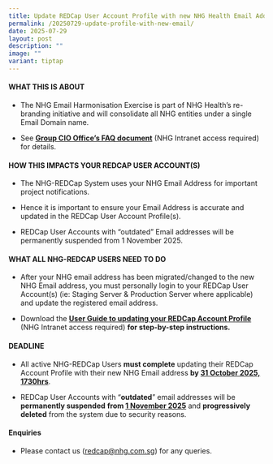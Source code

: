 ```yaml
---
title: Update REDCap User Account Profile with new NHG Health Email Address
permalink: /20250729-update-profile-with-new-email/
date: 2025-07-29
layout: post
description: ""
image: ""
variant: tiptap
---
```

<h4><strong>WHAT THIS IS ABOUT</strong></h4>
<ul data-tight="true" class="tight">
<li>
<p>The NHG Email Harmonisation Exercise is part of NHG Health’s re-branding
initiative and will consolidate all NHG entities under a single Email Domain
name.</p>
</li>
</ul>
<ul data-tight="true" class="tight">
<li>
<p>See <strong><a href="https://mynhg.nhg.com.sg/div/GIT/MDOT/Lists/Announcements/EditForm/OneNHG%20Email%20FAQ.pdf" rel="noopener noreferrer nofollow" target="_blank">Group CIO Office’s FAQ document</a></strong> (NHG
Intranet access required) for details.</p>
<p></p>
</li>
</ul>
<h4><strong>HOW THIS IMPACTS YOUR REDCAP USER ACCOUNT(S)</strong></h4>
<ul data-tight="true" class="tight">
<li>
<p>The NHG-REDCap System uses your NHG Email Address for important project
notifications.</p>
</li>
<li>
<p>Hence it is important to ensure your Email Address is accurate and updated
in the REDCap User Account Profile(s).</p>
</li>
<li>
<p>REDCap User Accounts with “outdated” Email addresses will be permanently
suspended from 1 November 2025.</p>
</li>
</ul>
<h4><strong>WHAT ALL NHG-REDCAP USERS NEED TO DO</strong></h4>
<ul data-tight="true" class="tight">
<li>
<p>After your NHG email address has been migrated/changed to the new NHG
Email address, you must personally login to your REDCap User Account(s)
(ie: Staging Server &amp; Production Server where applicable) and update
the registered email address.</p>
</li>
<li>
<p>Download the <strong><a href="https://mynhg.nhg.com.sg/div/GRDO/_layouts/15/guestaccess.aspx?guestaccesstoken=258BGo0QilnJF8YX2%2fulyurwVlNH9YaB85gBnneN9SE%3d&amp;docid=2_147d310048e874902b8447bd1bbc149b8&amp;rev=1" rel="noopener noreferrer nofollow" target="_blank">User Guide to updating your REDCap Account Profile</a></strong> (NHG
Intranet access required) <strong>for step-by-step instructions.</strong>
</p>
<p></p>
</li>
</ul>
<h4><strong>DEADLINE</strong>&nbsp;</h4>
<ul data-tight="true" class="tight">
<li>
<p>All active NHG-REDCap Users <strong>must complete</strong> updating their
REDCap Account Profile with their new NHG Email address <strong>by <u>31 October 2025, 1730hrs</u></strong>.</p>
</li>
<li>
<p>REDCap User Accounts with “<strong>outdated</strong>” email addresses
will be <strong>permanently suspended</strong>  <strong>from <u>1 November 2025</u></strong> and <strong>progressively deleted</strong> from
the system due to security reasons.</p>
</li>
</ul>
<h4><strong>Enquiries</strong></h4>
<ul data-tight="true" class="tight">
<li>
<p>Please contact us (<a href="mailto:redcap@nhg.com.sg" rel="noopener noreferrer nofollow" target="_blank"><u>redcap@nhg.com.sg</u></a>) for any queries.</p>
</li>
</ul>
<p></p>